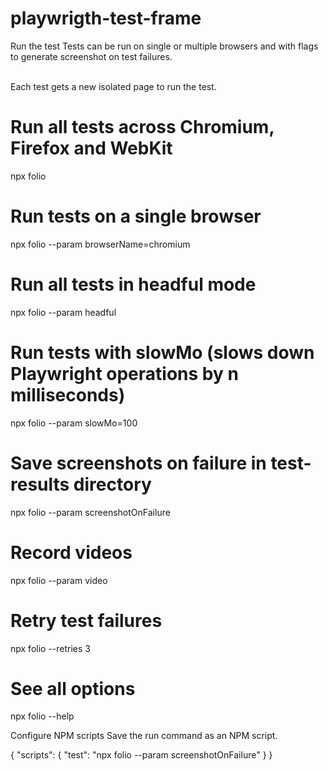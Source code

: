 # playwrigth-test-frame

Run the test
Tests can be run on single or multiple browsers and with flags to generate screenshot on test failures.

<br>Each test gets a new isolated page to run the test.</br>

# Run all tests across Chromium, Firefox and WebKit

npx folio

# Run tests on a single browser

npx folio --param browserName=chromium

# Run all tests in headful mode

npx folio --param headful

# Run tests with slowMo (slows down Playwright operations by n milliseconds)

npx folio --param slowMo=100

# Save screenshots on failure in test-results directory

npx folio --param screenshotOnFailure

# Record videos

npx folio --param video

# Retry test failures

npx folio --retries 3

# See all options

npx folio --help

Configure NPM scripts
Save the run command as an NPM script.

{
"scripts": {
"test": "npx folio --param screenshotOnFailure"
}
}
